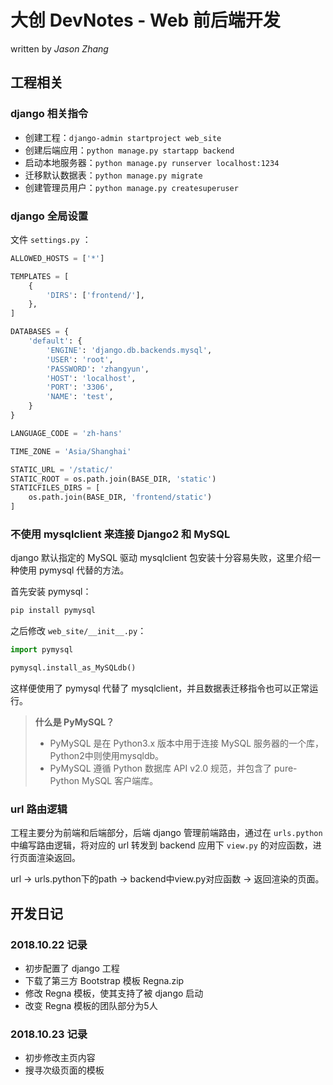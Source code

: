 # 大创 DevNotes - Web 前后端开发

written by *Jason Zhang*

## 工程相关

### django 相关指令

* 创建工程：`django-admin startproject web_site`
* 创建后端应用：`python manage.py startapp backend`
* 启动本地服务器：`python manage.py runserver localhost:1234`
* 迁移默认数据表：`python manage.py migrate`
* 创建管理员用户：`python manage.py createsuperuser`

### django 全局设置

文件 `settings.py` ：
```python
ALLOWED_HOSTS = ['*']

TEMPLATES = [
    {
        'DIRS': ['frontend/'],
    },
]

DATABASES = {
    'default': {
        'ENGINE': 'django.db.backends.mysql',
        'USER': 'root',
        'PASSWORD': 'zhangyun',
        'HOST': 'localhost',
        'PORT': '3306',
        'NAME': 'test',
    }
}

LANGUAGE_CODE = 'zh-hans'

TIME_ZONE = 'Asia/Shanghai'

STATIC_URL = '/static/'
STATIC_ROOT = os.path.join(BASE_DIR, 'static')
STATICFILES_DIRS = [
    os.path.join(BASE_DIR, 'frontend/static')
]
```

### 不使用 mysqlclient 来连接 Django2 和 MySQL

django 默认指定的 MySQL 驱动 mysqlclient 包安装十分容易失败，这里介绍一种使用 pymysql 代替的方法。

首先安装 pymysql：

```bash
pip install pymysql
```

之后修改 `web_site/__init__.py`：

```python
import pymysql

pymysql.install_as_MySQLdb()
```
这样便使用了 pymysql 代替了 mysqlclient，并且数据表迁移指令也可以正常运行。

> **什么是 PyMySQL？**
> * PyMySQL 是在 Python3.x 版本中用于连接 MySQL 服务器的一个库，Python2中则使用mysqldb。
> * PyMySQL 遵循 Python 数据库 API v2.0 规范，并包含了 pure-Python MySQL 客户端库。

### url 路由逻辑

工程主要分为前端和后端部分，后端 django 管理前端路由，通过在 `urls.python` 中编写路由逻辑，将对应的 url 转发到 backend 应用下 `view.py` 的对应函数，进行页面渲染返回。

url -> urls.python下的path -> backend中view.py对应函数 -> 返回渲染的页面。

## 开发日记

### 2018.10.22 记录

* 初步配置了 django 工程
* 下载了第三方 Bootstrap 模板 Regna.zip
* 修改 Regna 模板，使其支持了被 django 启动
* 改变 Regna 模板的团队部分为5人

### 2018.10.23 记录

* 初步修改主页内容
* 搜寻次级页面的模板